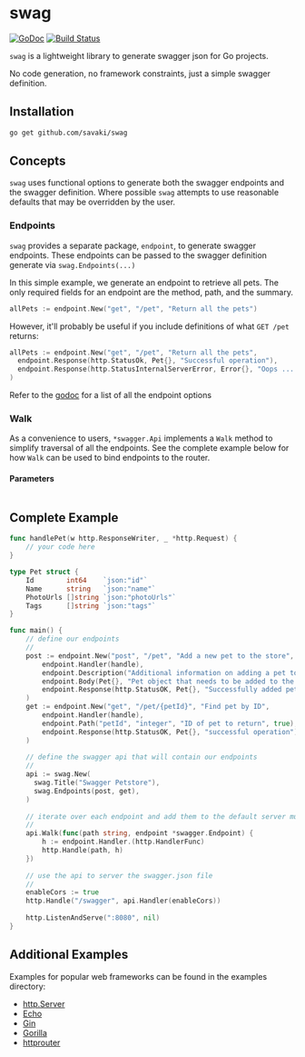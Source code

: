 # swag

[![GoDoc](https://godoc.org/github.com/savaki/swag?status.svg)](https://godoc.org/github.com/savaki/swag)
[![Build Status](https://travis-ci.org/savaki/swag.svg?branch=master)](https://travis-ci.org/savaki/swag)

```swag``` is a lightweight library to generate swagger json for Go projects.  
 
No code generation, no framework constraints, just a simple swagger definition.


## Installation

```bash
go get github.com/savaki/swag
```


## Concepts

```swag``` uses functional options to generate both the swagger endpoints and the swagger definition.  Where possible
```swag``` attempts to use reasonable defaults that may be overridden by the user.

### Endpoints

```swag``` provides a separate package, ```endpoint```, to generate swagger endpoints.  These endpoints can be passed
to the swagger definition generate via ```swag.Endpoints(...)```

In this simple example, we generate an endpoint to retrieve all pets.  The only required fields for an endpoint
are the method, path, and the summary.  

```go
allPets := endpoint.New("get", "/pet", "Return all the pets") 
```

However, it'll probably be useful if you include definitions of what ```GET /pet``` returns:

```go
allPets := endpoint.New("get", "/pet", "Return all the pets",
  endpoint.Response(http.StatusOk, Pet{}, "Successful operation"),
  endpoint.Response(http.StatusInternalServerError, Error{}, "Oops ... something went wrong"),
) 
```

Refer to the [godoc](https://godoc.org/github.com/savaki/swag/endpoint) for a list of all the endpoint options

### Walk

As a convenience to users, ```*swagger.Api``` implements a ```Walk``` method to simplify traversal of all the endpoints.
See the complete example below for how ```Walk``` can be used to bind endpoints to the router.

#### Parameters

```go

```

## Complete Example

```go
func handlePet(w http.ResponseWriter, _ *http.Request) {
	// your code here
}

type Pet struct {
	Id        int64    `json:"id"`
	Name      string   `json:"name"`
	PhotoUrls []string `json:"photoUrls"`
	Tags      []string `json:"tags"`
}

func main() {
    // define our endpoints
    // 
    post := endpoint.New("post", "/pet", "Add a new pet to the store",
        endpoint.Handler(handle),
        endpoint.Description("Additional information on adding a pet to the store"),
        endpoint.Body(Pet{}, "Pet object that needs to be added to the store", true),
        endpoint.Response(http.StatusOK, Pet{}, "Successfully added pet"),
    )
    get := endpoint.New("get", "/pet/{petId}", "Find pet by ID",
        endpoint.Handler(handle),
        endpoint.Path("petId", "integer", "ID of pet to return", true),
        endpoint.Response(http.StatusOK, Pet{}, "successful operation"),
    )
    
    // define the swagger api that will contain our endpoints
    // 
    api := swag.New(
      swag.Title("Swagger Petstore"),
      swag.Endpoints(post, get),
    )
    
    // iterate over each endpoint and add them to the default server mux
    // 
    api.Walk(func(path string, endpoint *swagger.Endpoint) {
        h := endpoint.Handler.(http.HandlerFunc)
        http.Handle(path, h)
    })
    
    // use the api to server the swagger.json file
    // 
    enableCors := true
    http.Handle("/swagger", api.Handler(enableCors))
    
    http.ListenAndServe(":8080", nil)
}
```

## Additional Examples

Examples for popular web frameworks can be found in the examples directory:

* [http.Server](examples/builtin/main.go)
* [Echo](examples/echo/main.go)
* [Gin](examples/gin/main.go)
* [Gorilla](examples/gorilla/main.go)
* [httprouter](examples/httprouter/main.go)

